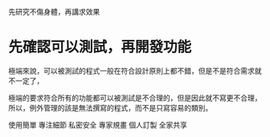 先研究不傷身體，再講求效果

# 先確認可以測試，再開發功能
極端來說，可以被測試的程式一般在符合設計原則上都不錯，但是不是符合需求就不一定了，

極端的要求符合所有的功能都可以被測試是不合理的，但是因此就不寫更不合理，所以，例外管理的該是無法撰寫的程式，而不是只寫容易的類別。


使用簡單
專注細節
私密安全
專家規畫
個人訂製
全家共享

